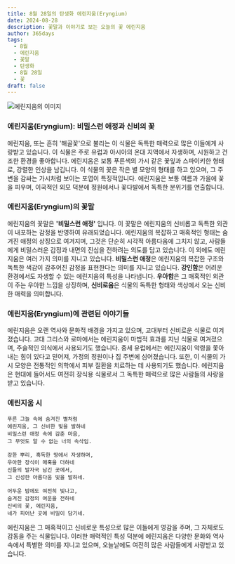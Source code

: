 ```yaml
---
title: 8월 28일의 탄생화 에린지움(Eryngium)
date: 2024-08-28
description: 꽃말과 이야기로 보는 오늘의 꽃 에린지움
author: 365days
tags:
  - 8월
  - 에린지움
  - 꽃말
  - 탄생화
  - 8월 28일
  - 꽃
draft: false
---
```


![에린지움의 이미지](https://cdn.pixabay.com/photo/2017/07/28/10/13/eryngium-2548232_1280.jpg#center)


### 에린지움(Eryngium): 비밀스런 애정과 신비의 꽃

에린지움, 또는 흔히 '해골꽃'으로 불리는 이 식물은 독특한 매력으로 많은 이들에게 사랑받고 있습니다. 이 식물은 주로 유럽과 아시아의 온대 지역에서 자생하며, 시원하고 건조한 환경을 좋아합니다. 에린지움은 보통 푸른색의 가시 같은 꽃잎과 스파이키한 형태로, 강렬한 인상을 남깁니다. 이 식물의 꽃은 작은 별 모양의 형태를 하고 있으며, 그 주변을 감싸는 가시처럼 보이는 포엽이 특징적입니다. 에린지움은 보통 여름과 가을에 꽃을 피우며, 이국적인 외모 덕분에 정원에서나 꽃다발에서 독특한 분위기를 연출합니다.

### 에린지움(Eryngium)의 꽃말

에린지움의 꽃말은 **'비밀스런 애정'** 입니다. 이 꽃말은 에린지움의 신비롭고 독특한 외관이 내포하는 감정을 반영하여 유래되었습니다. 에린지움의 복잡하고 매혹적인 형태는 숨겨진 애정의 상징으로 여겨지며, 그것은 단순히 시각적 아름다움에 그치지 않고, 사람들에게 비밀스러운 감정과 내면의 진심을 전하려는 의도를 담고 있습니다. 이 외에도 에린지움은 여러 가지 의미를 지니고 있습니다. **비밀스런 애정**은 에린지움의 복잡한 구조와 독특한 색감이 감추어진 감정을 표현한다는 의미를 지니고 있습니다. **강인함**은 어려운 환경에서도 자생할 수 있는 에린지움의 특성을 나타냅니다. **우아함**은 그 매혹적인 외관이 주는 우아한 느낌을 상징하며, **신비로움**은 식물의 독특한 형태와 색상에서 오는 신비한 매력을 의미합니다.


### 에린지움(Eryngium)에 관련된 이야기들

에린지움은 오랜 역사와 문화적 배경을 가지고 있으며, 고대부터 신비로운 식물로 여겨졌습니다. 고대 그리스와 로마에서는 에린지움이 마법적 효과를 지닌 식물로 여겨졌으며, 주술적인 의식에서 사용되기도 했습니다. 중세 유럽에서는 에린지움이 악령을 쫓아내는 힘이 있다고 믿어져, 가정의 정원이나 집 주변에 심어졌습니다. 또한, 이 식물의 가시 모양은 전통적인 의학에서 피부 질환을 치료하는 데 사용되기도 했습니다. 에린지움은 현대에 들어서도 여전히 장식용 식물로서 그 독특한 매력으로 많은 사람들의 사랑을 받고 있습니다.

### 에린지움 시

	푸른 그늘 속에 숨겨진 별처럼  
	에린지움, 그 신비한 빛을 발하네  
	비밀스런 애정 속에 감춘 마음,  
	그 무엇도 알 수 없는 너의 속삭임.  
	
	강한 뿌리, 혹독한 땅에서 자생하며,  
	우아한 장식이 매혹을 더하네  
	신들의 발자국 남긴 곳에서,  
	그 신성한 아름다움 빛을 발하네.  
	
	어두운 밤에도 여전히 빛나고,  
	숨겨진 감정의 여운을 전하네  
	신비의 꽃, 에린지움,  
	네가 피어난 곳에 비밀이 담기네.


에린지움은 그 매혹적이고 신비로운 특성으로 많은 이들에게 영감을 주며, 그 자체로도 감동을 주는 식물입니다. 이러한 매력적인 특성 덕분에 에린지움은 다양한 문화와 역사 속에서 특별한 의미를 지니고 있으며, 오늘날에도 여전히 많은 사람들에게 사랑받고 있습니다.




